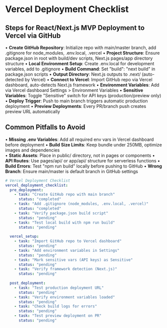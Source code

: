 # Vercel Deployment Checklist

## Steps for React/Next.js MVP Deployment to Vercel via GitHub

• **Create GitHub Repository**: Initialize repo with main/master branch, add .gitignore for node_modules, .env.local, .vercel
• **Project Structure**: Ensure package.json in root with build/dev scripts, Next.js pages/app directory structure
• **Local Environment Setup**: Create .env.local for development variables, add to .gitignore 
• **Build Command**: Set "build": "next build" in package.json scripts
• **Output Directory**: Next.js outputs to .next/ (auto-detected by Vercel)
• **Connect to Vercel**: Import GitHub repo via Vercel dashboard, auto-detects Next.js framework
• **Environment Variables**: Add via Vercel dashboard Settings > Environment Variables
• **Sensitive Variables**: Toggle "Sensitive" switch for API keys (production/preview only)
• **Deploy Trigger**: Push to main branch triggers automatic production deployment
• **Preview Deployments**: Every PR/branch push creates preview URL automatically

## Common Pitfalls to Avoid

• **Missing .env Variables**: Add all required env vars in Vercel dashboard before deployment
• **Build Size Limits**: Keep bundle under 250MB, optimize images and dependencies  
• **Static Assets**: Place in public/ directory, not in pages or components
• **API Routes**: Use pages/api/ or app/api/ structure for serverless functions
• **Build Errors**: Test "npm run build" locally before pushing to GitHub
• **Wrong Branch**: Ensure main/master is default branch in GitHub settings

```yaml
# Vercel Deployment Checklist
vercel_deployment_checklist:
  pre_deployment:
    - task: "Create GitHub repo with main branch"
      status: "completed"
    - task: "Add .gitignore (node_modules, .env.local, .vercel)"  
      status: "completed"
    - task: "Verify package.json build script"
      status: "pending"
    - task: "Test local build with npm run build"
      status: "pending"
      
  vercel_setup:
    - task: "Import GitHub repo to Vercel dashboard"
      status: "pending"
    - task: "Add environment variables in Settings"
      status: "pending" 
    - task: "Mark sensitive vars (API keys) as Sensitive"
      status: "pending"
    - task: "Verify framework detection (Next.js)"
      status: "pending"
      
  post_deployment:
    - task: "Test production deployment URL"
      status: "pending"
    - task: "Verify environment variables loaded"  
      status: "pending"
    - task: "Check build logs for errors"
      status: "pending"
    - task: "Test preview deployment on PR"
      status: "pending"
```